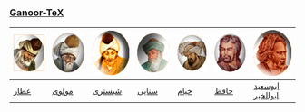 ### [Ganoor-TeX](manual.md)

[![عطار](gif/attar.gif)](pdf/attar) | [![مولوی](gif/moulavi.gif)](pdf/moulavi) | [![شبستری](gif/shabestari.gif)](pdf/shabestari) | [![سنایی](gif/sanaee.gif)](pdf/sanaee) | [![خیام](gif/khayyam.gif)](pdf/khayyam) | [![حافظ](gif/hafez.gif)](pdf/hafez)| [![ابوسعید ابوالخیر](gif/abusaeed.gif)](pdf/abusaeed)
---|---|---|---|---|---|---
[عطار](pdf/attar)|[مولوی](pdf/moulavi)|[شبستری](pdf/shabestari)|[سنایی](pdf/sanaee)|[خیام](pdf/khayyam)|[حافظ](pdf/hafez)|[ابوسعید ابوالخیر](pdf/abusaeed)
